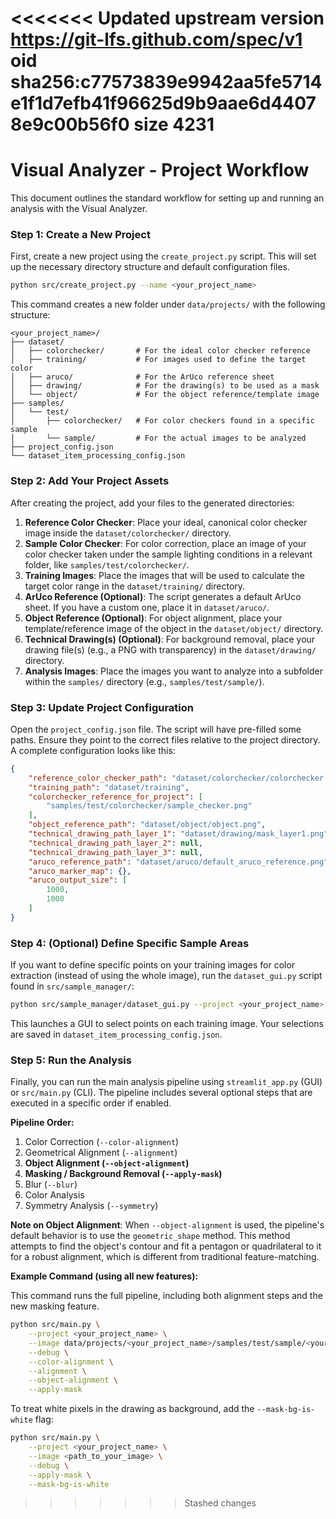 <<<<<<< Updated upstream
version https://git-lfs.github.com/spec/v1
oid sha256:c77573839e9942aa5fe5714e1f1d7efb41f96625d9b9aae6d44078e9c00b56f0
size 4231
=======
# Visual Analyzer - Project Workflow

This document outlines the standard workflow for setting up and running an analysis with the Visual Analyzer.

### Step 1: Create a New Project

First, create a new project using the `create_project.py` script. This will set up the necessary directory structure and default configuration files.

```bash
python src/create_project.py --name <your_project_name>
```

This command creates a new folder under `data/projects/` with the following structure:

```
<your_project_name>/
├── dataset/
│   ├── colorchecker/       # For the ideal color checker reference
│   ├── training/           # For images used to define the target color
│   ├── aruco/              # For the ArUco reference sheet
│   ├── drawing/            # For the drawing(s) to be used as a mask
│   └── object/             # For the object reference/template image
├── samples/
│   └── test/
│       ├── colorchecker/   # For color checkers found in a specific sample
│       └── sample/         # For the actual images to be analyzed
├── project_config.json
└── dataset_item_processing_config.json
```

### Step 2: Add Your Project Assets

After creating the project, add your files to the generated directories:

1.  **Reference Color Checker**: Place your ideal, canonical color checker image inside the `dataset/colorchecker/` directory.
2.  **Sample Color Checker**: For color correction, place an image of your color checker taken under the sample lighting conditions in a relevant folder, like `samples/test/colorchecker/`.
3.  **Training Images**: Place the images that will be used to calculate the target color range in the `dataset/training/` directory.
4.  **ArUco Reference (Optional)**: The script generates a default ArUco sheet. If you have a custom one, place it in `dataset/aruco/`.
5.  **Object Reference (Optional)**: For object alignment, place your template/reference image of the object in the `dataset/object/` directory.
6.  **Technical Drawing(s) (Optional)**: For background removal, place your drawing file(s) (e.g., a PNG with transparency) in the `dataset/drawing/` directory.
7.  **Analysis Images**: Place the images you want to analyze into a subfolder within the `samples/` directory (e.g., `samples/test/sample/`).

### Step 3: Update Project Configuration

Open the `project_config.json` file. The script will have pre-filled some paths. Ensure they point to the correct files relative to the project directory. A complete configuration looks like this:

```json
{
    "reference_color_checker_path": "dataset/colorchecker/colorchecker.png",
    "training_path": "dataset/training",
    "colorchecker_reference_for_project": [
        "samples/test/colorchecker/sample_checker.png"
    ],
    "object_reference_path": "dataset/object/object.png",
    "technical_drawing_path_layer_1": "dataset/drawing/mask_layer1.png",
    "technical_drawing_path_layer_2": null,
    "technical_drawing_path_layer_3": null,
    "aruco_reference_path": "dataset/aruco/default_aruco_reference.png",
    "aruco_marker_map": {},
    "aruco_output_size": [
        1000,
        1000
    ]
}
```

### Step 4: (Optional) Define Specific Sample Areas

If you want to define specific points on your training images for color extraction (instead of using the whole image), run the `dataset_gui.py` script found in `src/sample_manager/`:

```bash
python src/sample_manager/dataset_gui.py --project <your_project_name>
```

This launches a GUI to select points on each training image. Your selections are saved in `dataset_item_processing_config.json`.

### Step 5: Run the Analysis

Finally, you can run the main analysis pipeline using `streamlit_app.py` (GUI) or `src/main.py` (CLI). The pipeline includes several optional steps that are executed in a specific order if enabled.

**Pipeline Order:**
1.  Color Correction (`--color-alignment`)
2.  Geometrical Alignment (`--alignment`)
3.  **Object Alignment (`--object-alignment`)**
4.  **Masking / Background Removal (`--apply-mask`)**
5.  Blur (`--blur`)
6.  Color Analysis
7.  Symmetry Analysis (`--symmetry`)

**Note on Object Alignment**: When `--object-alignment` is used, the pipeline's default behavior is to use the `geometric_shape` method. This method attempts to find the object's contour and fit a pentagon or quadrilateral to it for a robust alignment, which is different from traditional feature-matching.

**Example Command (using all new features):**

This command runs the full pipeline, including both alignment steps and the new masking feature.

```bash
python src/main.py \
    --project <your_project_name> \
    --image data/projects/<your_project_name>/samples/test/sample/<your_image.png> \
    --debug \
    --color-alignment \
    --alignment \
    --object-alignment \
    --apply-mask
```

To treat white pixels in the drawing as background, add the `--mask-bg-is-white` flag:

```bash
python src/main.py \
    --project <your_project_name> \
    --image <path_to_your_image> \
    --debug \
    --apply-mask \
    --mask-bg-is-white
```
>>>>>>> Stashed changes
